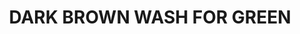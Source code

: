 ---
layout: product
title: "DARK BROWN WASH FOR GREEN"
price: "500" 
desc: "Emajl Voš"
img_path: "/assets/img/A.MIG-1005.webp"
brand: "AMMO"
available: true
special_offer: false
new: false
soon: false
cat: "060000"
subcat: "060100"
subsubcat: "00"
sifra: "A.MIG-1005"
popular: false
---